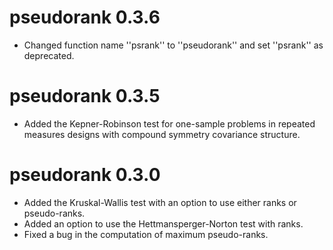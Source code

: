 # pseudorank 0.3.6
* Changed function name ''psrank'' to ''pseudorank'' and set ''psrank'' as deprecated.

# pseudorank 0.3.5
* Added the Kepner-Robinson test for one-sample problems in repeated measures designs with compound symmetry covariance structure.


# pseudorank 0.3.0

* Added the Kruskal-Wallis test with an option to use either ranks or pseudo-ranks.
* Added an option to use the Hettmansperger-Norton test with ranks.
* Fixed a bug in the computation of maximum pseudo-ranks.
